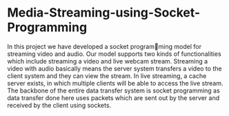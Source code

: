 # Media-Streaming-using-Socket-Programming
In this project we have developed a socket programming model for streaming video and audio. Our model supports
two kinds of functionalities which include streaming a video
and live webcam stream. Streaming a video with audio basically
means the server system transfers a video to the client system
and they can view the stream. In live streaming, a cache server
exists, in which multiple clients will be able to access the live
stream. The backbone of the entire data transfer system is socket
programming as data transfer done here uses packets which are
sent out by the server and received by the client using sockets.
